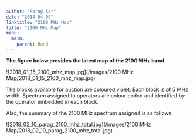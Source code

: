 ```yaml
---
author: "Parag Kar"
date: "2014-04-09"
linktitle: "2100 MHz Map"
title: "2100 MHz Map"
menu:
  main:
    parent: Band
---
```



**The figure below provides the latest map of the 2100 MHz band.**

![2018_01_15_2100_mhz_map.jpg](/images/2100 MHz Map/2018_01_15_2100_mhz_map.jpg)

The blocks available for auction are coloured violet. Each block is of 5 MHz width. Spectrum assigned to operators are colour coded and identified by the operator embedded in each block.

Also, the summary of the 2100 MHz spectrum assigned is as follows.

![2018_02_10_parag_2100_mhz_total.jpg](/images/2100 MHz Map/2018_02_10_parag_2100_mhz_total.jpg)

